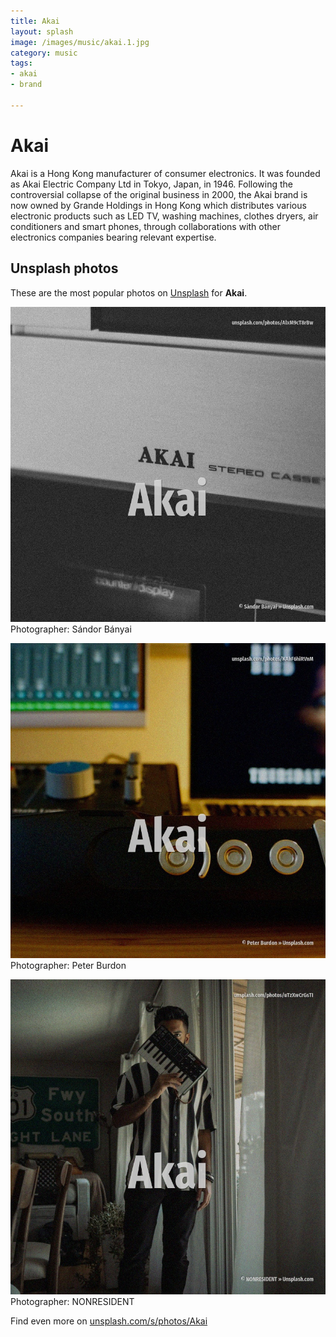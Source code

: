 ```yaml
---
title: Akai
layout: splash
image: /images/music/akai.1.jpg
category: music
tags:
- akai
- brand

---
```

# Akai

Akai  is a Hong Kong manufacturer of consumer electronics. It was founded as Akai Electric Company Ltd in Tokyo, Japan, in 1946.  Following the controversial collapse of the original business in 2000, the Akai brand is now owned  by Grande Holdings in Hong Kong which distributes various electronic products such as LED TV,  washing machines, clothes dryers, air conditioners and smart phones, through collaborations with  other electronics companies bearing relevant expertise.  

 
## Unsplash photos
These are the most popular photos on [Unsplash](https://unsplash.com) for **Akai**.
 
![Akai](/images/music/akai.1.jpg)
Photographer:  Sándor Bányai
 
![Akai](/images/music/akai.2.jpg)
Photographer:  Peter Burdon
 
![Akai](/images/music/akai.3.jpg)
Photographer:  NONRESIDENT
 
Find even more on [unsplash.com/s/photos/Akai](https://unsplash.com/s/photos/Akai)
 
